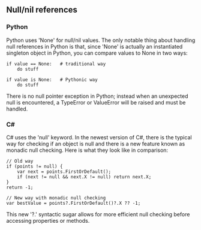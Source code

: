 ## Null/nil references
### Python
Python uses 'None' for null/nil values. The only notable thing about handling null references in Python is that, since 'None' is actually an instantiated singleton object in Python, you can compare values to None in two ways:
```
if value == None:	# traditional way
    do stuff

if value is None:	# Pythonic way
    do stuff
```
There is no null pointer exception in Python; instead when an unexpected null is encountered, a TypeError or ValueError will be raised and must be handled.
### C#
C# uses the 'null' keyword. In the newest version of C#, there is the typical way for checking if an object is null and there is a new feature known as monadic null checking. Here is what they look like in comparison:
```
// Old way
if (points != null) {
    var next = points.FirstOrDefault();
    if (next != null && next.X != null) return next.X;
}   
return -1;

// New way with monadic null checking
var bestValue = points?.FirstOrDefault()?.X ?? -1;
```
This new '?.' syntactic sugar allows for more efficient null checking before accessing properties or methods.